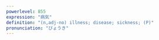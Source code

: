 ```yaml
---
powerlevel: 855
expression: "病気"
definition: "(n,adj-no) illness; disease; sickness; (P)"
pronunciation: "びょうき"
---
```

